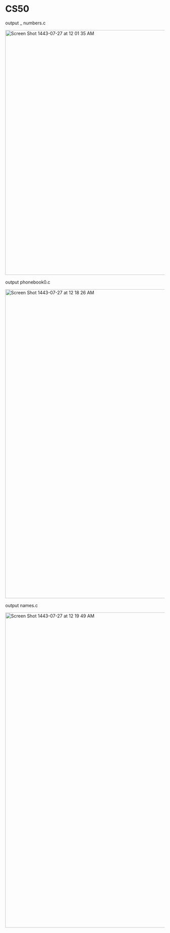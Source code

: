 # CS50
output _ numbers.c


<img width="771" alt="Screen Shot 1443-07-27 at 12 01 35 AM" src="https://user-images.githubusercontent.com/36178234/155899637-b7d5ff85-2de9-40d0-a3aa-16841486d156.png">

 
 output phonebook0.c
 
 <img width="973" alt="Screen Shot 1443-07-27 at 12 18 26 AM" src="https://user-images.githubusercontent.com/36178234/155900199-4117878a-6554-4d3d-8670-e7320b777525.png">

output names.c 

<img width="992" alt="Screen Shot 1443-07-27 at 12 19 49 AM" src="https://user-images.githubusercontent.com/36178234/155900230-c30c20f4-8175-4a79-80de-816bf35cff3c.png">
